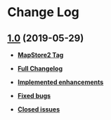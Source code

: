 # Change Log

## [1.0](https://github.com/geosolutions-it/geonode-mapstore-client/tree/v1.0) (2019-05-29)

 - **[MapStore2 Tag](https://github.com/geosolutions-it/MapStore2/releases/tag/v2019.01.01)**

 - **[Full Changelog](https://github.com/geosolutions-it/geonode-mapstore-client/compare/e186a2cdd99c2e414fd7faa547d0c384e03bda96...v1.0)**

 - **[Implemented enhancements](https://github.com/geosolutions-it/geonode-mapstore-client/issues?q=is%3Aissue+is%3Aclosed+label%3Aenhancement+milestone%3A%22First+Release%22)**

 - **[Fixed bugs](https://github.com/geosolutions-it/geonode-mapstore-client/issues?q=is%3Aissue+is%3Aclosed+label%3Abug+milestone%3A%22First+Release%22)**

 - **[Closed issues](https://github.com/geosolutions-it/geonode-mapstore-client/issues?q=is%3Aissue+is%3Aclosed+milestone%3A%22First+Release%22)**
